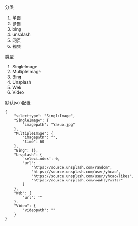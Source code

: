 分类

1. 单图
2. 多图
1. bing
1. unsplash
1. 网页
1. 视频

类型

1. SingleImage
1. MultipleImage
1. Bing
1. Unsplash
1. Web
1. Video

默认json配置

	{
		"selecttype": "SingleImage",
		"SingleImage": {
			"imagepath": "Yasuo.jpg"
		},
		"MultipleImage": {
			"imagepath": "",
			"time": 60
		},
		"Bing": {},
		"Unsplash": {
			"selectindex": 0,
			"url": [
				"https://source.unsplash.com/random",
				"https://source.unsplash.com/user/yhcao",
				"https://source.unsplash.com/user/yhcao/likes",
				"https://source.unsplash.com/weekly?water"
			]
		},
		"Web": {
			"url": ""
		},
		"Video": {
			"videopath": ""
		}
	}